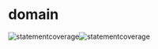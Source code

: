 # domain

![statementcoverage](https://img.shields.io/badge/statement%20coverage-0.00%25-brightgreen.svg)![statementcoverage](https://img.shields.io/badge/branch%20coverage-00.00%25-brightgreen.svg)